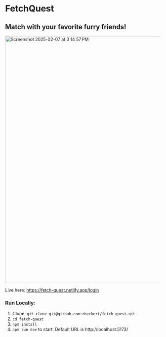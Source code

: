 # FetchQuest
## Match with your favorite furry friends!

<img width="800" alt="Screenshot 2025-02-07 at 3 14 57 PM" src="https://github.com/user-attachments/assets/cff35e3c-e445-41e6-aac8-250fb5b58480" />


Live here: https://fetch-quest.netlify.app/login

### Run Locally:

1. Clone: `git clone git@github.com:zheckert/fetch-quest.git`
2. `cd fetch-quest`
3. `npm install`
4. `npm run dev` to start. Default URL is http://localhost:5173/
